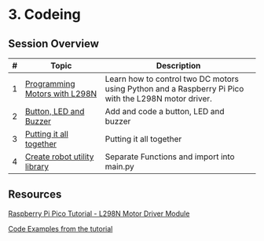 # **3. Codeing**



## Session Overview

| # | Topic | Description |
|---|-------|-------------|
| 1 | [Programming Motors with L298N](L298N_Motor_Worksheet.md) |Learn how to control two DC motors using Python and a Raspberry Pi Pico with the L298N motor driver. |
| 2 | [Button, LED and Buzzer](LED_Buzzer_Button_Worksheet.md) |Add and code a button, LED and buzzer |
| 3 | [Putting it all together](Motors_LED_Buzzer_Button_Worksheet_With_Functions.md) |Putting it all together |
| 4 | [Create robot utility library ](Motors_Separate_Functions_Worksheet.md) |Separate Functions and import into main.py |






## Resources

[Raspberry Pi Pico Tutorial - L298N Motor Driver Module](https://www.youtube.com/watch?v=H1Fzil_VUq4)

[Code Examples from the tutorial](https://github.com/Guitarman9119/Raspberry-Pi-Pico-/tree/main/L298N%20motor%20driver%20module)
